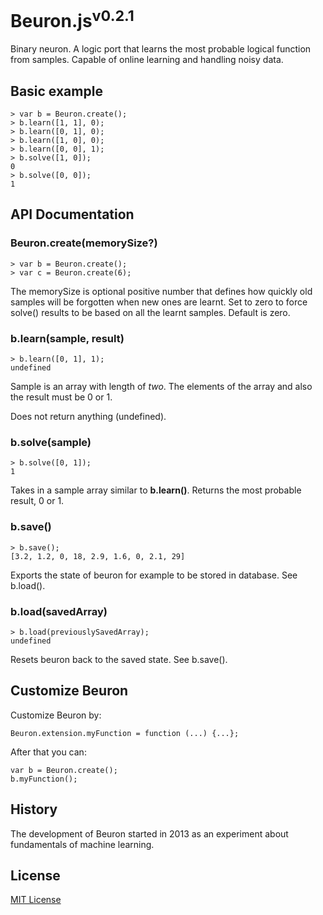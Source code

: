 # Beuron.js<sup>v0.2.1</sup>

Binary neuron. A logic port that learns the most probable logical function from samples. Capable of online learning and handling noisy data.


## Basic example

    > var b = Beuron.create();
    > b.learn([1, 1], 0);
    > b.learn([0, 1], 0);
    > b.learn([1, 0], 0);
    > b.learn([0, 0], 1);
    > b.solve([1, 0]);
    0
    > b.solve([0, 0]);
    1

## API Documentation

### Beuron.create(memorySize?)

    > var b = Beuron.create();
    > var c = Beuron.create(6);

The memorySize is optional positive number that defines how quickly old samples will be forgotten when new ones are learnt. Set to zero to force solve() results to be based on all the learnt samples. Default is zero.

### b.learn(sample, result)

    > b.learn([0, 1], 1);
    undefined

Sample is an array with length of _two_. The elements of the array and also the result must be 0 or 1.

Does not return anything (undefined).

### b.solve(sample)

    > b.solve([0, 1]);
    1

Takes in a sample array similar to __b.learn()__. Returns the most probable result, 0 or 1.

### b.save()

    > b.save();
    [3.2, 1.2, 0, 18, 2.9, 1.6, 0, 2.1, 29]

Exports the state of beuron for example to be stored in database. See b.load().

### b.load(savedArray)

    > b.load(previouslySavedArray);
    undefined

Resets beuron back to the saved state. See b.save().

## Customize Beuron

Customize Beuron by:

    Beuron.extension.myFunction = function (...) {...};

After that you can:

    var b = Beuron.create();
    b.myFunction();

## History

The development of Beuron started in 2013 as an experiment about fundamentals of machine learning.

## License

[MIT License](../blob/master/LICENSE)
